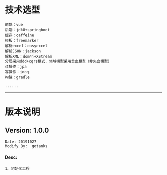 
# 技术选型
    前端：vue
    后端：jdk8+springboot
    缓存：caffeine
    模板：freemarker
    解析excel：easyexcel
    解析JSON：jackson
    解析XML：dom4j+XStream
    分层采用ddd+cqrs模式，领域模型采用贫血模型（非失血模型）
    读操作：jpa
    写操作：jooq
    构建：gradle
    
    ......
---------------------------

# 版本说明

## Version: 1.0.0
    Date: 20191027
    Modify By:  gotanks
#### Desc:  
    1、初始化工程